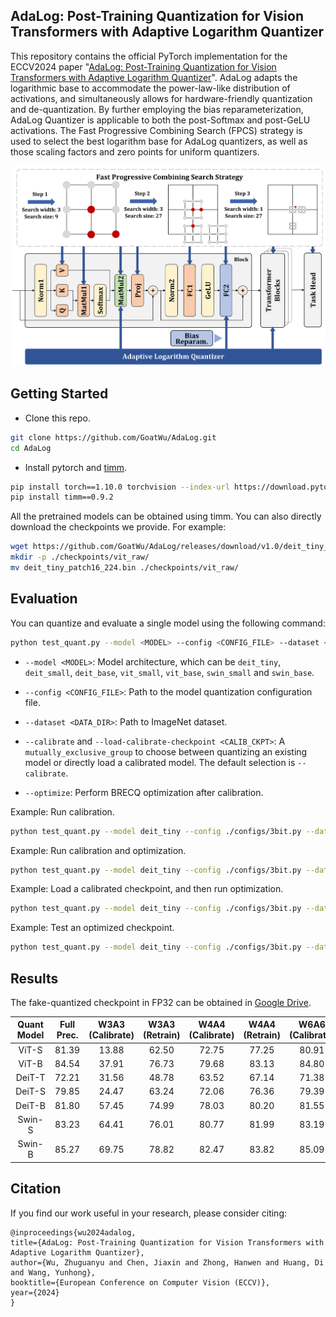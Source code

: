 ## AdaLog: Post-Training Quantization for Vision Transformers with Adaptive Logarithm Quantizer

This repository contains the official PyTorch implementation for the ECCV2024 paper "[AdaLog: Post-Training Quantization for Vision Transformers with Adaptive Logarithm Quantizer](https://arxiv.org/abs/2407.12951)". AdaLog adapts the logarithmic base to accommodate the power-law-like distribution of activations, and simultaneously allows for hardware-friendly quantization and de-quantization. By further employing the bias reparameterization, AdaLog Quantizer is applicable to both the post-Softmax and post-GeLU activations. The Fast Progressive Combining Search (FPCS) strategy is used to select the best logarithm base for AdaLog quantizers, as well as those scaling factors and zero points for uniform quantizers.

![adalog](./assets/framework.png)

## Getting Started

- Clone this repo.

```bash
git clone https://github.com/GoatWu/AdaLog.git
cd AdaLog
```

- Install pytorch and [timm](https://github.com/huggingface/pytorch-image-models/tree/main).

```bash
pip install torch==1.10.0 torchvision --index-url https://download.pytorch.org/whl/cu113
pip install timm==0.9.2
```

All the pretrained models can be obtained using timm. You can also directly download the checkpoints we provide. For example:

```bash
wget https://github.com/GoatWu/AdaLog/releases/download/v1.0/deit_tiny_patch16_224.bin
mkdir -p ./checkpoints/vit_raw/
mv deit_tiny_patch16_224.bin ./checkpoints/vit_raw/
```

## Evaluation

You can quantize and evaluate a single model using the following command:

```bash
python test_quant.py --model <MODEL> --config <CONFIG_FILE> --dataset <DATA_DIR> [--calibrate] [--load-calibrate-checkpoint <CALIB_CKPT>] [--optimize]
```

- `--model <MODEL>`: Model architecture, which can be `deit_tiny`, `deit_small`, `deit_base`, `vit_small`, `vit_base`, `swin_small` and `swin_base`.

- `--config <CONFIG_FILE>`: Path to the model quantization configuration file.

- `--dataset <DATA_DIR>`: Path to ImageNet dataset.

- `--calibrate` and `--load-calibrate-checkpoint <CALIB_CKPT>`: A `mutually_exclusive_group` to choose between quantizing an existing model or directly load a calibrated model. The default selection is `--calibrate`.

- `--optimize`: Perform BRECQ optimization after calibration.

Example: Run calibration.

```bash
python test_quant.py --model deit_tiny --config ./configs/3bit.py --dataset ~/data/ILSVRC/Data/CLS-LOC --val-batch-size 500 --calibrate
```

Example: Run calibration and optimization.

```bash
python test_quant.py --model deit_tiny --config ./configs/3bit.py --dataset ~/data/ILSVRC/Data/CLS-LOC --val-batch-size 500 --calibrate --optimize
```

Example: Load a calibrated checkpoint, and then run optimization.

```bash
python test_quant.py --model deit_tiny --config ./configs/3bit.py --dataset ~/data/ILSVRC/Data/CLS-LOC --val-batch-size 500 --load-calibrate-checkpoint ./checkpoints/quant_result/deit_tiny_w3_a3_s3_calibsize_32.pth --optimize
```

Example: Test an optimized checkpoint.

```bash
python test_quant.py --model deit_tiny --config ./configs/3bit.py --dataset ~/data/ILSVRC/Data/CLS-LOC --val-batch-size 500 --load-optimize-checkpoint ./checkpoints/quant_result/deit_tiny_w3_a3_s3_optimsize_1024.pth --test-optimize-checkpoint
```

## Results

The fake-quantized checkpoint in FP32 can be obtained in [Google Drive](https://drive.google.com/drive/folders/1LGOOBRljCgtQdLsM5BEy_zFskKhR0vz5?usp=sharing).

| Quant &nbsp;Model&nbsp;  |   Full Prec.    | W3A3 (Calibrate) | W3A3 (Retrain) | W4A4 (Calibrate) | W4A4 (Retrain) | W6A6 (Calibrate) |
| :----: | :-------: | :--------------: | :-------------: | :--------------: | :-------------: | :--------------: |
| ViT-S  |   81.39   |      13.88       |      62.50      |      72.75       |      77.25      |      80.91       |
| ViT-B  |   84.54   |      37.91       |      76.73      |      79.68       |      83.13      |      84.80       |
| DeiT-T |   72.21   |      31.56       |      48.78      |      63.52       |      67.14      |      71.38       |
| DeiT-S |   79.85   |      24.47       |      63.24      |      72.06       |      76.36      |      79.39       |
| DeiT-B |   81.80   |      57.45       |      74.99      |      78.03       |      80.20      |      81.55       |
| Swin-S |   83.23   |      64.41       |      76.01      |      80.77       |      81.99      |      83.19       |
| Swin-B |   85.27   |      69.75       |      78.82      |      82.47       |      83.82      |      85.09       |

## Citation
 
If you find our work useful in your research, please consider citing:
```
@inproceedings{wu2024adalog,
title={AdaLog: Post-Training Quantization for Vision Transformers with Adaptive Logarithm Quantizer},
author={Wu, Zhuguanyu and Chen, Jiaxin and Zhong, Hanwen and Huang, Di and Wang, Yunhong},
booktitle={European Conference on Computer Vision (ECCV)},
year={2024}
}
```

